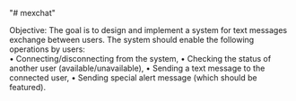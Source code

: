"# mexchat" 

Objective: The goal is to design and implement a system for text messages exchange between users. The system should enable the following operations by users:                                                                               
•	Connecting/disconnecting from the system,
•	Checking the status of another user (available/unavailable),
•	Sending a text message to the connected user,
•	Sending special alert message (which should be featured).

